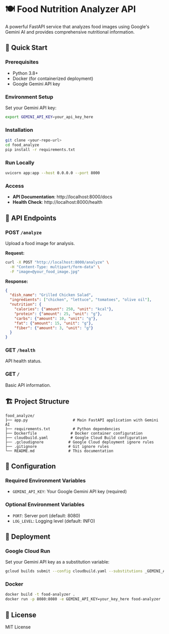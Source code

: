 # 🍽️ Food Nutrition Analyzer API

A powerful FastAPI service that analyzes food images using Google's Gemini AI and provides comprehensive nutritional information.

## 🚀 Quick Start

### Prerequisites
- Python 3.8+
- Docker (for containerized deployment)
- Google Gemini API key

### Environment Setup
Set your Gemini API key:
```bash
export GEMINI_API_KEY=your_api_key_here
```

### Installation
```bash
git clone <your-repo-url>
cd food_analyze
pip install -r requirements.txt
```

### Run Locally
```bash
uvicorn app:app --host 0.0.0.0 --port 8000
```

### Access
- **API Documentation**: http://localhost:8000/docs
- **Health Check**: http://localhost:8000/health

## 📖 API Endpoints

### POST `/analyze`
Upload a food image for analysis.

**Request:**
```bash
curl -X POST "http://localhost:8000/analyze" \
  -H "Content-Type: multipart/form-data" \
  -F "image=@your_food_image.jpg"
```

**Response:**
```json
{
  "dish_name": "Grilled Chicken Salad",
  "ingredients": ["chicken", "lettuce", "tomatoes", "olive oil"],
  "nutrition": {
    "calories": {"amount": 250, "unit": "kcal"},
    "protein": {"amount": 25, "unit": "g"},
    "carbs": {"amount": 10, "unit": "g"},
    "fat": {"amount": 15, "unit": "g"},
    "fiber": {"amount": 3, "unit": "g"}
  }
}
```

### GET `/health`
API health status.

### GET `/`
Basic API information.

## 🏗️ Project Structure

```
food_analyze/
├── app.py                    # Main FastAPI application with Gemini AI
├── requirements.txt          # Python dependencies
├── Dockerfile               # Docker container configuration
├── cloudbuild.yaml          # Google Cloud Build configuration
├── .gcloudignore           # Google Cloud deployment ignore rules
├── .gitignore              # Git ignore rules
└── README.md               # This documentation
```

## 🔧 Configuration

### Required Environment Variables
- `GEMINI_API_KEY`: Your Google Gemini API key (required)

### Optional Environment Variables
- `PORT`: Server port (default: 8080)
- `LOG_LEVEL`: Logging level (default: INFO)

## 🚀 Deployment

### Google Cloud Run
Set your Gemini API key as a substitution variable:
```bash
gcloud builds submit --config cloudbuild.yaml --substitutions _GEMINI_API_KEY=your_key_here .
```

### Docker
```bash
docker build -t food-analyzer .
docker run -p 8080:8080 -e GEMINI_API_KEY=your_key_here food-analyzer
```

## 📄 License

MIT License